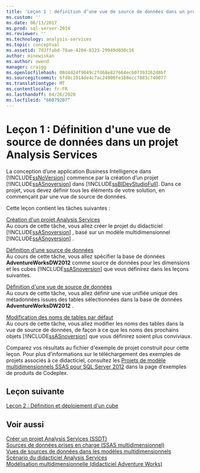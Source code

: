 ```yaml
---
title: 'Leçon 1 : définition d’une vue de source de données dans un projet Analysis Services | Microsoft Docs'
ms.custom: ''
ms.date: 06/13/2017
ms.prod: sql-server-2014
ms.reviewer: ''
ms.technology: analysis-services
ms.topic: conceptual
ms.assetid: 7d3ffabd-78ae-4204-8323-29949d030c16
author: minewiskan
ms.author: owend
manager: craigg
ms.openlocfilehash: 08d4d24f9049c2fd68e827664ecb07393262d8bf
ms.sourcegitcommit: 6fd8c1914de4c7ac24900fe388ecc7883c740077
ms.translationtype: MT
ms.contentlocale: fr-FR
ms.lasthandoff: 04/26/2020
ms.locfileid: "66079207"
---
```

# <a name="lesson-1-defining-a-data-source-view-within-an-analysis-services-project"></a>Leçon 1 : Définition d'une vue de source de données dans un projet Analysis Services
  La conception d’une application Business Intelligence dans [!INCLUDE[ssNoVersion](../includes/ssnoversion-md.md)] commence par la création d’un projet [!INCLUDE[ssASnoversion](../includes/ssasnoversion-md.md)] dans [!INCLUDE[ssBIDevStudioFull](../includes/ssbidevstudiofull-md.md)]. Dans ce projet, vous devez définir tous les éléments de votre solution, en commençant par une vue de source de données.  
  
 Cette leçon contient les tâches suivantes :  
  
 [Création d'un projet Analysis Services](lesson-1-1-creating-an-analysis-services-project.md)  
 Au cours de cette tâche, vous allez créer le projet du didacticiel [!INCLUDE[ssASnoversion](../includes/ssasnoversion-md.md)] , basé sur un modèle multidimensionnel [!INCLUDE[ssASnoversion](../includes/ssasnoversion-md.md)] .  
  
 [Définition d’une source de données](lesson-1-2-defining-a-data-source.md)  
 Au cours de cette tâche, vous allez spécifier la base de données **AdventureWorksDW2012** comme source de données pour les dimensions et les cubes [!INCLUDE[ssASnoversion](../includes/ssasnoversion-md.md)] que vous définirez dans les leçons suivantes.  
  
 [Définition d'une vue de source de données](lesson-1-3-defining-a-data-source-view.md)  
 Au cours de cette tâche, vous allez définir une vue unifiée unique des métadonnées issues des tables sélectionnées dans la base de données **AdventureWorksDW2012** .  
  
 [Modification des noms de tables par défaut](lesson-1-4-modifying-default-table-names.md)  
 Au cours de cette tâche, vous allez modifier les noms des tables dans la vue de source de données, de façon à ce que les noms des prochains objets [!INCLUDE[ssASnoversion](../includes/ssasnoversion-md.md)] que vous définirez soient plus conviviaux.  
  
 Comparez vos résultats au fichier d'exemple de projet construit pour cette leçon. Pour plus d’informations sur le téléchargement des exemples de projets associés à ce didacticiel, consultez les [Projets de modèle multidimensionnels SSAS pour SQL Server 2012](https://go.microsoft.com/fwlink/p/?LinkID=221866) dans la page d’exemples de produits de Codeplex.  
  
## <a name="next-lesson"></a>Leçon suivante  
 [Leçon 2 : Définition et déploiement d'un cube](lesson-2-defining-and-deploying-a-cube.md)  
  
## <a name="see-also"></a>Voir aussi  
 [Créer un projet Analysis Services &#40;SSDT&#41;](multidimensional-models/create-an-analysis-services-project-ssdt.md)   
 [Sources de données prises en charge &#40;SSAS multidimensionnel&#41;](multidimensional-models/supported-data-sources-ssas-multidimensional.md)   
 [Vues de sources de données dans les modèles multidimensionnels](multidimensional-models/data-source-views-in-multidimensional-models.md)   
 [Scénario du didacticiel Analysis Services](analysis-services-tutorial-scenario.md)   
 [Modélisation multidimensionnelle &#40;didacticiel Adventure Works&#41;](multidimensional-modeling-adventure-works-tutorial.md)  
  
  
